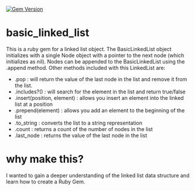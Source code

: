 [![Gem Version](https://badge.fury.io/rb/basic_linked_list.svg)](https://badge.fury.io/rb/basic_linked_list)

# basic_linked_list
This is a ruby gem for a linked list object.  The BasicLinkedList object initializes with a single Node object with a pointer to the next node (which initializes as nil).  Nodes can be appended to the BasicLinkedList using the .append method.  Other methods included with this LinkedList are:
- .pop : will return the value of the last node in the list and remove it from the list.
- .includes?(<element>) : will search for the element in the list and return true/false
- .insert(position, element) : allows you insert an element into the linked list at a position
- .prepend(element) : allows you add an element to the beginning of the list
- .to_string : converts the list to a string representation
- .count : returns a count of the number of nodes in the list
- .last_node : returns the value of the last node in the list

# why make this?
I wanted to gain a deeper understanding of the linked list data structure and learn how to create a Ruby Gem.
